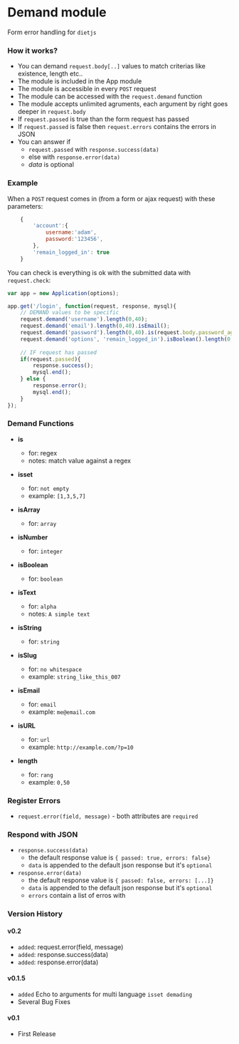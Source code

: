 # Demand module
Form error handling for `dietjs`

### How it works?
- You can demand `request.body[..]` values to match criterias like existence, length etc.. 
- The module is included in the App module
- The module is accessible in every `POST` request
- The module can be accessed with the `request.demand` function
- The module accepts unlimited agruments, each argument by right goes deeper in `request.body`
- If `request.passed` is true than the form request has passed
- If `request.passed` is false then `request.errors` contains the errors in JSON
- You can answer if 
	- `request.passed` with `response.success(data)`
	- else with `response.error(data)` 
	- *data* is optional

### Example
When a `POST` request comes in (from a form or ajax request) with these parameters:
```javascript
	{
		'account':{
			username:'adam',
			password:'123456',
		},
		'remain_logged_in': true
	}
```
You can check is everything is ok with the submitted data with `request.check`:
```javascript
var app = new Application(options);

app.get('/login', function(request, response, mysql){
	// DEMAND values to be specific
	request.demand('username').length(0,40);
	request.demand('email').length(0,40).isEmail();
	request.demand('password').length(0,40).is(request.body.password_again);
	request.demand('options', 'remain_logged_in').isBoolean().length(0,1);
	
	// IF request has passed 
	if(request.passed){ 
		response.success(); 
		mysql.end();
	} else {
		response.error();
		mysql.end();
	}
});
```

### Demand Functions
- **is**			
	- for: regex			
	- notes: match value against a regex
	
- **isset**		
	- for: `not empty`
	- example: `[1,3,5,7]`
	
- **isArray**			
	- for: `array`	
		
- **isNumber**		
	- for: `integer`
	
- **isBoolean**		
	- for: `boolean`
	
- **isText**		
	- for: `alpha`			
	- notes: `A simple text`
	
- **isString**		
	- for: `string`
	
- **isSlug** 		
	- for: `no whitespace`	
	- example: `string_like_this_007`
	
- **isEmail**		
	- for: `email`		
	- example: `me@email.com`
	
- **isURL**			
	- for: `url`				
	- example: `http://example.com/?p=10`
	
- **length**		
	- for: `rang`			
	- example: `0,50`

### Register Errors
- `request.error(field, message)` - both attributes are `required`

### Respond with JSON
- `response.success(data)` 
	- the default response value is `{ passed: true, errors: false}`
  	- `data` is appended to the default json response but it's `optional`
- `response.error(data)` 
	- the default response value is `{ passed: false, errors: [...]}`
  	- `data` is appended to the default json response but it's `optional`
  	- `errors` contain a list of erros with
  	

### Version History
#### v0.2
- `added`: request.error(field, message) 
- `added`: response.success(data) 
- `added`: response.error(data) 

#### v0.1.5 
- `added` Echo to arguments for multi language `isset demading`
- Several Bug Fixes

#### v0.1
- First Release